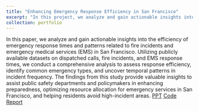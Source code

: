 ```yaml
---
title: "Enhancing Emergency Response Efficiency in San Francisco"
excerpt: "In this project, we analyze and gain actionable insights into the efficiency of emergency response times and patterns related to fire incidents and emergency medical services (EMS) in San Francisco.<br/><img src='/images/SFO.jpg'>"
collection: portfolio
---
```


In this paper, we analyze and gain actionable insights into the efficiency of emergency response times and patterns related to fire incidents and emergency medical services (EMS) in San Francisco.
Utilizing publicly available datasets on dispatched calls, fire incidents, and EMS response times, we conduct a comprehensive analysis to assess response efficiency, identify common emergency types, and uncover 
temporal patterns in incident frequency. The findings from this study provide valuable insights to assist public safety departments and policymakers in enhancing preparedness, optimizing resource allocation for 
emergency services in San Francisco, and helping residents avoid high-incident areas.
[PPT](https://github.com/anirudh28/Enhancing-Emergency-Response-Efficiency-in-San-Francisco/blob/main/Project_PPT.pdf) [Code](https://github.com/anirudh28/Enhancing-Emergency-Response-Efficiency-in-San-Francisco) [Report](https://github.com/anirudh28/Enhancing-Emergency-Response-Efficiency-in-San-Francisco/blob/main/Final_Report.pdf) 
